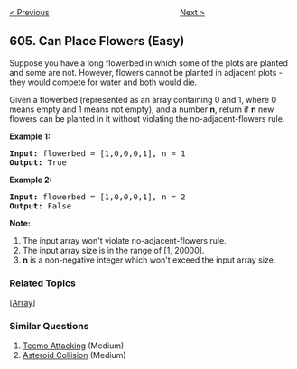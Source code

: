 <!--|This file generated by command(leetcode description); DO NOT EDIT.    |-->
<!--+----------------------------------------------------------------------+-->
<!--|@author    openset <openset.wang@gmail.com>                           |-->
<!--|@link      https://github.com/openset                                 |-->
<!--|@home      https://github.com/openset/leetcode                        |-->
<!--+----------------------------------------------------------------------+-->

[< Previous](https://github.com/openset/leetcode/tree/master/problems/design-compressed-string-iterator "Design Compressed String Iterator")
　　　　　　　　　　　　　　　　
[Next >](https://github.com/openset/leetcode/tree/master/problems/construct-string-from-binary-tree "Construct String from Binary Tree")

## 605. Can Place Flowers (Easy)

<p>Suppose you have a long flowerbed in which some of the plots are planted and some are not. However, flowers cannot be planted in adjacent plots - they would compete for water and both would die.</p>

<p>Given a flowerbed (represented as an array containing 0 and 1, where 0 means empty and 1 means not empty), and a number <b>n</b>, return if <b>n</b> new flowers can be planted in it without violating the no-adjacent-flowers rule.</p>

<p><b>Example 1:</b><br />
<pre>
<b>Input:</b> flowerbed = [1,0,0,0,1], n = 1
<b>Output:</b> True
</pre>
</p>

<p><b>Example 2:</b><br />
<pre>
<b>Input:</b> flowerbed = [1,0,0,0,1], n = 2
<b>Output:</b> False
</pre>
</p>

<p><b>Note:</b><br>
<ol>
<li>The input array won't violate no-adjacent-flowers rule.</li>
<li>The input array size is in the range of [1, 20000].</li>
<li><b>n</b> is a non-negative integer which won't exceed the input array size.</li>
</ol>
</p>

### Related Topics
  [[Array](https://github.com/openset/leetcode/tree/master/tag/array/README.md)]

### Similar Questions
  1. [Teemo Attacking](https://github.com/openset/leetcode/tree/master/problems/teemo-attacking) (Medium)
  1. [Asteroid Collision](https://github.com/openset/leetcode/tree/master/problems/asteroid-collision) (Medium)
